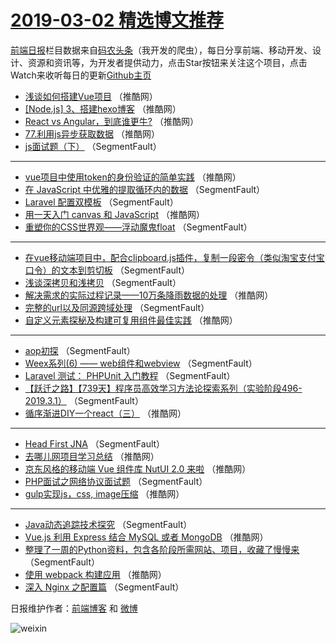 # [2019-03-02 精选博文推荐](https://toutiao.qdkfweb.cn/date/2019/03/02)

[前端日报](https://qdkfweb.cn/c/news)栏目数据来自[码农头条](https://toutiao.qdkfweb.cn/)（我开发的爬虫），每日分享前端、移动开发、设计、资源和资讯等，为开发者提供动力，点击Star按钮来关注这个项目，点击Watch来收听每日的更新[Github主页](https://github.com/kujian/frontendDaily)
* [浅谈如何搭建Vue项目](https://toutiao.qdkfweb.cn/102441.html) （推酷网）
* [[Node.js] 3、搭建hexo博客](https://toutiao.qdkfweb.cn/102456.html) （推酷网）
* [React vs Angular，到底谁更牛?](https://toutiao.qdkfweb.cn/102440.html) （推酷网）
* [77.利用js异步获取数据](https://toutiao.qdkfweb.cn/102444.html) （推酷网）
* [js面试题（下）](https://toutiao.qdkfweb.cn/102424.html) （SegmentFault）

***
* [vue项目中使用token的身份验证的简单实践](https://toutiao.qdkfweb.cn/102436.html) （推酷网）
* [在 JavaScript 中优雅的提取循环内的数据](https://toutiao.qdkfweb.cn/102416.html) （SegmentFault）
* [Laravel 配置双模板](https://toutiao.qdkfweb.cn/102427.html) （SegmentFault）
* [用一天入门 canvas 和 JavaScript](https://toutiao.qdkfweb.cn/102438.html) （推酷网）
* [重塑你的CSS世界观——浮动魔鬼float](https://toutiao.qdkfweb.cn/102411.html) （SegmentFault）

***
* [在vue移动端项目中，配合clipboard.js插件，复制一段密令（类似淘宝支付宝口令）的文本到剪切板](https://toutiao.qdkfweb.cn/102412.html) （SegmentFault）
* [浅谈深拷贝和浅拷贝](https://toutiao.qdkfweb.cn/102423.html) （SegmentFault）
* [解决需求的实际过程记录——10万条降雨数据的处理](https://toutiao.qdkfweb.cn/102434.html) （推酷网）
* [完整的url以及同源跨域处理](https://toutiao.qdkfweb.cn/102413.html) （SegmentFault）
* [自定义元素探秘及构建可复用组件最佳实践](https://toutiao.qdkfweb.cn/102435.html) （推酷网）

***
* [aop初探](https://toutiao.qdkfweb.cn/102414.html) （SegmentFault）
* [Weex系列(6) —— web组件和webview](https://toutiao.qdkfweb.cn/102425.html) （SegmentFault）
* [Laravel 测试： PHPUnit 入门教程](https://toutiao.qdkfweb.cn/102415.html) （SegmentFault）
* [【跃迁之路】【739天】程序员高效学习方法论探索系列（实验阶段496-2019.3.1）](https://toutiao.qdkfweb.cn/102426.html) （SegmentFault）
* [循序渐进DIY一个react（三）](https://toutiao.qdkfweb.cn/102437.html) （推酷网）

***
* [Head First JNA](https://toutiao.qdkfweb.cn/102417.html) （SegmentFault）
* [去哪儿网项目学习总结](https://toutiao.qdkfweb.cn/102428.html) （推酷网）
* [京东风格的移动端 Vue 组件库 NutUI 2.0 来啦](https://toutiao.qdkfweb.cn/102439.html) （推酷网）
* [PHP面试之网络协议面试题](https://toutiao.qdkfweb.cn/102418.html) （SegmentFault）
* [gulp实现js，css, image压缩](https://toutiao.qdkfweb.cn/102429.html) （推酷网）

***
* [Java动态追踪技术探究](https://toutiao.qdkfweb.cn/102419.html) （SegmentFault）
* [Vue.js 利用 Express 结合 MySQL 或者 MongoDB](https://toutiao.qdkfweb.cn/102430.html) （推酷网）
* [整理了一周的Python资料，包含各阶段所需网站、项目，收藏了慢慢来](https://toutiao.qdkfweb.cn/102420.html) （SegmentFault）
* [使用 webpack 构建应用](https://toutiao.qdkfweb.cn/102431.html) （推酷网）
* [深入 Nginx 之配置篇](https://toutiao.qdkfweb.cn/102410.html) （SegmentFault）

日报维护作者：[前端博客](https://qdkfweb.cn/) 和 [微博](https://qdkfweb.cn/go/weibo)

![weixin](https://user-images.githubusercontent.com/3055447/38468989-651132ac-3b80-11e8-8e6b-15122322a9d7.png)
